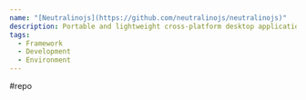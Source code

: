 ```yaml
---
name: "[Neutralinojs](https://github.com/neutralinojs/neutralinojs)"
description: Portable and lightweight cross-platform desktop application development framework
tags:
  - Framework
  - Development
  - Environment
---
```

#repo
